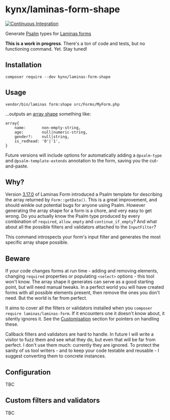 # kynx/laminas-form-shape

[![Continuous Integration](https://github.com/kynx/laminas-form-shape/actions/workflows/continuous-integration.yml/badge.svg)](https://github.com/kynx/laminas-form-shape/actions/workflows/continuous-integration.yml)

Generate [Psalm] types for [Laminas forms]

**This is a work in progress**. There's a ton of code and tests, but no functioning command. Yet. Stay tuned!

## Installation

```commandline
composer require --dev kynx/laminas-form-shape
```

## Usage

```commandline
vendor/bin/laminas form:shape src/Forms/MyForm.php
```

...outputs an [array shape] something like:

```text
array{
    name:       non-empty-string,
    age:        null|numeric-string,
    gender?:    null|string,
    is_redhead: '0'|'1',
}
```

Future versions will include options for automatically adding a `@psalm-type` and `@psalm-template-extends` annotation
to the form, saving you the cut-and-paste.

## Why?

Version [3.17.0] of Laminas Form introduced a Psalm template for describing the array returned by `Form::getData()`.
This is a great improvement, and should winkle out potential bugs for anyone using Psalm. However generating the array
shape for a form is a chore, and very easy to get wrong. Do you actually know the Psalm type produced by every
combination of `required`, `allow_empty` and `continue_if_empty`? And what about all the possible filters and
validators attached to the `InputFilter`?

This command introspects your form's input filter and generates the most specific array shape possible.

## Beware

If your code changes forms at run time - adding and removing elements, changing `required` properties or populating
`<select>` options - this tool won't know. The array shape it generates can serve as a good starting point, but will
need manual tweaks. In a perfect world you will have created forms with all possible elements present, then remove the
ones you don't need. But the world is far from perfect.

It aims to cover all the filters or validators installed when you `composer require laminas/laminas-form`. If it
encounters one it doesn't know about, it silently ignores it. See the [Customisation] section for pointers on handling
these.

Callback filters and validators are hard to handle. In future I will write a visitor to fuzz them and see what they do,
but even that will be far from perfect. I don't use them much: currently they are ignored. To protect the sanity of
us tool writers - and to keep your code testable and reusable - I suggest converting them to concrete instances.

## Configuration

TBC

## Custom filters and validators

TBC

[Psalm]: https://psalm.dev
[Laminas forms]: https://docs.laminas.dev/laminas-form/
[array shape]: https://psalm.dev/docs/annotating_code/type_syntax/array_types/#array-shapes
[3.17.0]: https://github.com/laminas/laminas-form/releases/tag/3.17.0
[Customisation]: #custom-filters-and-validators
